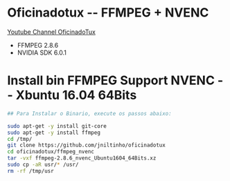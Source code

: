 # Oficinadotux -- FFMPEG + NVENC
[Youtube Channel OficinadoTux](https://www.youtube.com/channel/UCfh_Dbh1LrqGVJQ1k2f6DgQ)

 - FFMPEG 2.8.6
 - NVIDIA SDK 6.0.1


# Install bin FFMPEG Support NVENC -- Xbuntu 16.04 64Bits

```bash
## Para Instalar o Binario, execute os passos abaixo:

sudo apt-get -y install git-core
sudo apt-get -y install ffmpeg
cd /tmp/
git clone https://github.com/jniltinho/oficinadotux
cd oficinadotux/ffmpeg_nvenc
tar -vxf ffmpeg-2.8.6_nvenc_Ubuntu1604_64Bits.xz
sudo cp -aR usr/* /usr/
rm -rf /tmp/usr

```
